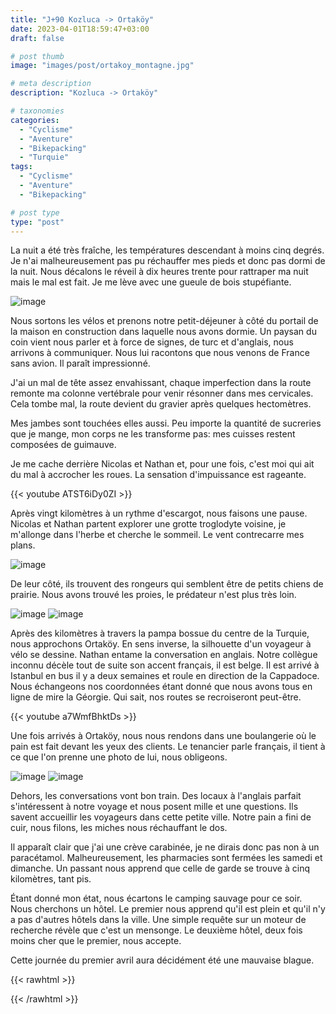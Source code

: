 ```yaml
---
title: "J+90 Kozluca -> Ortaköy"
date: 2023-04-01T18:59:47+03:00
draft: false

# post thumb
image: "images/post/ortakoy_montagne.jpg"

# meta description
description: "Kozluca -> Ortaköy"

# taxonomies
categories:
  - "Cyclisme" 
  - "Aventure" 
  - "Bikepacking"
  - "Turquie" 
tags:
  - "Cyclisme" 
  - "Aventure" 
  - "Bikepacking" 

# post type
type: "post"
---
```


La nuit a été très fraîche, les températures descendant à moins cinq degrés. Je n'ai malheureusement pas pu réchauffer mes pieds et donc pas dormi de la nuit. Nous décalons le réveil à dix heures trente pour rattraper ma nuit mais le mal est fait. Je me lève avec une gueule de bois stupéfiante. 

![image](../../images/post/ortakoy_camp.jpg)

Nous sortons les vélos et prenons notre petit-déjeuner à côté du portail de la maison en construction dans laquelle nous avons dormie. Un paysan du coin vient nous parler et à force de signes, de turc et d'anglais, nous arrivons à communiquer. Nous lui racontons que nous venons de France sans avion. Il paraît impressionné. 

J'ai un mal de tête assez envahissant, chaque imperfection dans la route remonte ma colonne vertébrale pour venir résonner dans mes cervicales. Cela tombe mal, la route devient du gravier après quelques hectomètres.

Mes jambes sont touchées elles aussi. Peu importe la quantité de sucreries que je mange, mon corps ne les transforme pas: mes cuisses restent composées de guimauve. 

Je me cache derrière Nicolas et Nathan et, pour une fois, c'est moi qui ait du mal à accrocher les roues. La sensation d'impuissance est rageante.

{{< youtube ATST6iDy0ZI >}}

Après vingt kilomètres à un rythme d'escargot, nous faisons une pause. Nicolas et Nathan partent explorer une grotte troglodyte voisine, je m'allonge dans l'herbe et cherche le sommeil. Le vent contrecarre mes plans. 

![image](../../images/post/ortakoy_benjamin.jpg)

De leur côté, ils trouvent des rongeurs qui semblent être de petits chiens de prairie. Nous avons trouvé les proies, le prédateur n'est plus très loin.

![image](../../images/post/ortakoy_chien.jpg)
![image](../../images/post/ortakoy_oiseau.jpg)

Après des kilomètres à travers la pampa bossue du centre de la Turquie, nous approchons Ortaköy. En sens inverse, la silhouette d'un voyageur à vélo se dessine. Nathan entame la conversation en anglais. Notre collègue inconnu décèle tout de suite son accent français, il est belge. Il est arrivé à Istanbul en bus il y a deux semaines et roule en direction de la Cappadoce. Nous échangeons nos coordonnées étant donné que nous avons tous en ligne de mire la Géorgie. Qui sait, nos routes se recroiseront peut-être. 

{{< youtube a7WmfBhktDs >}}

Une fois arrivés à Ortaköy, nous nous rendons dans une boulangerie où le pain est fait devant les yeux des clients. Le tenancier parle français, il tient à ce que l'on prenne une photo de lui, nous obligeons. 

![image](../../images/post/ortakoy_boulanger.jpg)
![image](../../images/post/ortakoy_patron.jpg)

Dehors, les conversations vont bon train. Des locaux à l'anglais parfait s'intéressent à notre voyage et nous posent mille et une questions. Ils savent accueillir les voyageurs dans cette petite ville. Notre pain a fini de cuir, nous filons, les miches nous réchauffant le dos. 

Il apparaît clair que j'ai une crève carabinée, je ne dirais donc pas non à un paracétamol. Malheureusement, les pharmacies sont fermées les samedi et dimanche. Un passant nous apprend que celle de garde se trouve à cinq kilomètres, tant pis. 

Étant donné mon état, nous écartons le camping sauvage pour ce soir. Nous cherchons un hôtel. Le premier nous apprend qu'il est plein et qu'il n'y a pas d'autres hôtels dans la ville. Une simple requête sur un moteur de recherche révèle que c'est un mensonge. Le deuxième hôtel, deux fois moins cher que le premier, nous accepte.

Cette journée du premier avril aura décidément été une mauvaise blague. 

{{< rawhtml >}} 
<div class="strava-embed-placeholder" data-embed-type="activity" data-embed-id="8814013282"></div><script src="https://strava-embeds.com/embed.js"></script>
{{< /rawhtml >}} 
